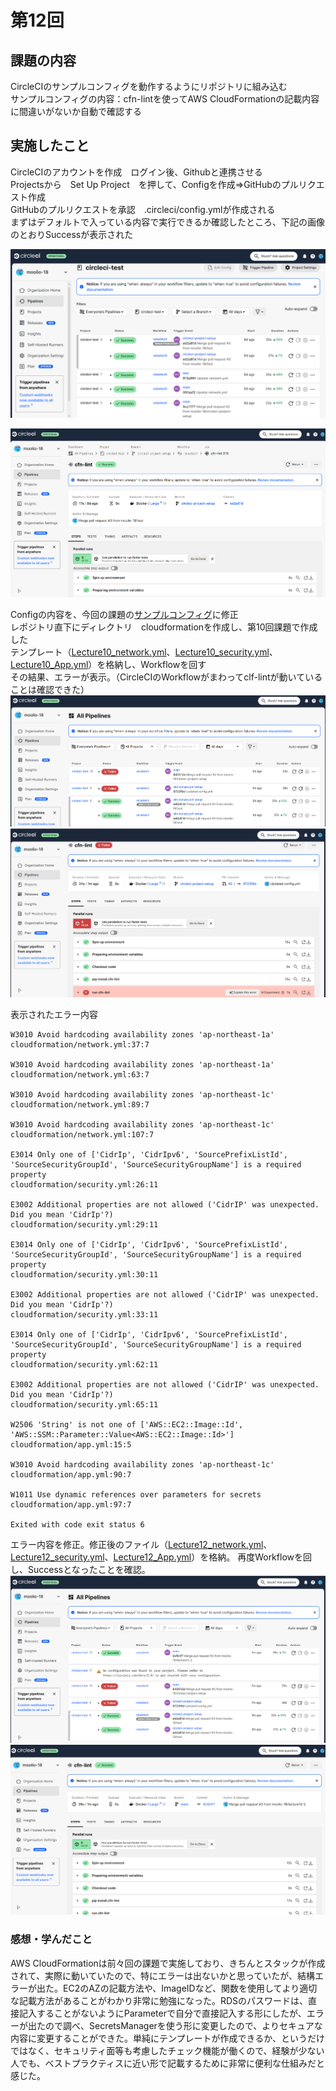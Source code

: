 # 第12回


## 課題の内容　

CircleCIのサンプルコンフィグを動作するようにリポジトリに組み込む  
サンプルコンフィグの内容：cfn-lintを使ってAWS CloudFormationの記載内容に間違いがないか自動で確認する 

## 実施したこと

CircleCIのアカウントを作成　ログイン後、Githubと連携させる  
Projectsから　Set Up Project　を押して、Configを作成⇒GitHubのプルリクエスト作成  
GitHubのプルリクエストを承認　.circleci/config.ymlが作成される  
まずはデフォルトで入っている内容で実行できるか確認したところ、下記の画像のとおりSuccessが表示された  

![default_success](images12/default_success.png)


![default_success2](images12/default_success2.png)

Configの内容を、今回の課題の[サンプルコンフィグ](https://github.com/MasatoshiMizumoto/raisetech_documents/blob/main/aws/samples/circleci/config.yml)に修正  
レポジトリ直下にディレクトリ　cloudformationを作成し、第10回課題で作成した  
テンプレート（[Lecture10_network.yml](/Lecture10_network.yml)、[Lecture10_security.yml](/Lecture10_security.yml)、[Lecture10_App.yml](/Lecture10_App.yml)）を格納し、Workflowを回す  
その結果、エラーが表示。（CircleCIのWorkflowがまわってclf-lintが動いていることは確認できた）
![error](images12/error.png)
![error2](images12/error2.png)

表示されたエラー内容  
```
W3010 Avoid hardcoding availability zones 'ap-northeast-1a'
cloudformation/network.yml:37:7

W3010 Avoid hardcoding availability zones 'ap-northeast-1a'
cloudformation/network.yml:63:7

W3010 Avoid hardcoding availability zones 'ap-northeast-1c'
cloudformation/network.yml:89:7

W3010 Avoid hardcoding availability zones 'ap-northeast-1c'
cloudformation/network.yml:107:7

E3014 Only one of ['CidrIp', 'CidrIpv6', 'SourcePrefixListId', 'SourceSecurityGroupId', 'SourceSecurityGroupName'] is a required property
cloudformation/security.yml:26:11

E3002 Additional properties are not allowed ('CidrIP' was unexpected. Did you mean 'CidrIp'?)
cloudformation/security.yml:29:11

E3014 Only one of ['CidrIp', 'CidrIpv6', 'SourcePrefixListId', 'SourceSecurityGroupId', 'SourceSecurityGroupName'] is a required property
cloudformation/security.yml:30:11

E3002 Additional properties are not allowed ('CidrIP' was unexpected. Did you mean 'CidrIp'?)
cloudformation/security.yml:33:11

E3014 Only one of ['CidrIp', 'CidrIpv6', 'SourcePrefixListId', 'SourceSecurityGroupId', 'SourceSecurityGroupName'] is a required property
cloudformation/security.yml:62:11

E3002 Additional properties are not allowed ('CidrIP' was unexpected. Did you mean 'CidrIp'?)
cloudformation/security.yml:65:11

W2506 'String' is not one of ['AWS::EC2::Image::Id', 'AWS::SSM::Parameter::Value<AWS::EC2::Image::Id>']
cloudformation/app.yml:15:5

W3010 Avoid hardcoding availability zones 'ap-northeast-1c'
cloudformation/app.yml:90:7

W1011 Use dynamic references over parameters for secrets
cloudformation/app.yml:97:7

Exited with code exit status 6
```
エラー内容を修正。修正後のファイル（[Lecture12_network.yml](/lecture12_network.yml)、[Lecture12_security.yml](/lecture12_security.yml)、[Lecture12_App.yml](/lecture12_App.yml)）を格納。
再度Workflowを回し、Successとなったことを確認。
![success](images12/success.png)
![success2](images12/success2.png)


### 感想・学んだこと

AWS CloudFormationは前々回の課題で実施しており、きちんとスタックが作成されて、実際に動いていたので、特にエラーは出ないかと思っていたが、結構エラーが出た。EC2のAZの記載方法や、ImageIDなど、関数を使用してより適切な記載方法があることがわかり非常に勉強になった。RDSのパスワードは、直接記入することがないようにParameterで自分で直接記入する形にしたが、エラーが出たので調べ、SecretsManagerを使う形に変更したので、よりセキュアな内容に変更することができた。単純にテンプレートが作成できるか、というだけではなく、セキュリティ面等も考慮したチェック機能が働くので、経験が少ない人でも、ベストプラクティスに近い形で記載するために非常に便利な仕組みだと感じた。
